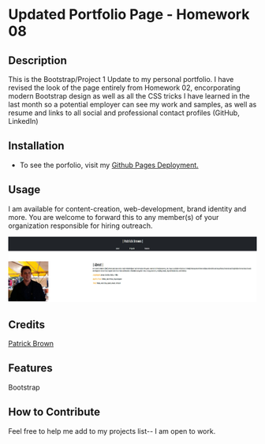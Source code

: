 # Updated Portfolio Page - Homework 08

## Description

This is the Bootstrap/Project 1 Update to my personal portfolio. I have revised the look of the page entirely from Homework 02, encorporating modern Bootstrap design as well as all the CSS tricks I have learned in the last month so a potential employer can see my work and samples, as well as resume and links to all social and professional contact profiles (GitHub, LinkedIn)

## Installation

- To see the porfolio, visit my [Github Pages Deployment.](https://patrickbrown-io.github.io/patrick-brown-portfolio/)

## Usage

I am available for content-creation, web-development, brand identity and more. You are welcome to forward this to any member(s) of your organization responsible for hiring outreach.

![A screenshot of my new portfolio](./assets/deploy-screenshot.jpg)

## Credits

[Patrick Brown](https://github.com/patrickbrown-io)

## Features

Bootstrap

## How to Contribute

Feel free to help me add to my projects list-- I am open to work.
